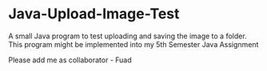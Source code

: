 # Java-Upload-Image-Test
A small Java program to test uploading and saving the image to a folder. This program might be implemented into my 5th Semester Java Assignment

Please add me as collaborator - Fuad
